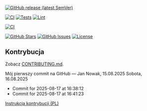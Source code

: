 
[![GitHub release (latest SemVer)](https://img.shields.io/github/v/release/applowiec/passport-commit-test?sort=semver)](https://github.com/applowiec/passport-commit-test/releases)

[![CI](https://github.com/applowiec/passport-commit-test/actions/workflows/ci.yml/badge.svg)](https://github.com/applowiec/passport-commit-test/actions/workflows/ci.yml) 
[![Tests](https://github.com/applowiec/passport-commit-test/actions/workflows/test.yml/badge.svg)](https://github.com/applowiec/passport-commit-test/actions/workflows/test.yml) 
[![Lint](https://github.com/applowiec/passport-commit-test/actions/workflows/lint.yml/badge.svg)](https://github.com/applowiec/passport-commit-test/actions/workflows/lint.yml)

[![CI](https://github.com/applowiec/passport-commit-test/actions/workflows/ci.yml/badge.svg)](https://github.com/applowiec/passport-commit-test/actions/workflows/ci.yml)

<p align="left">
  <a href="https://github.com/applowiec/passport-commit-test/stargazers"><img alt="GitHub Stars" src="https://img.shields.io/github/stars/applowiec/passport-commit-test?style=flat"></a>
  <a href="https://github.com/applowiec/passport-commit-test/issues"><img alt="GitHub Issues" src="https://img.shields.io/github/issues/applowiec/passport-commit-test?style=flat"></a>
  <a href="https://github.com/applowiec/passport-commit-test/blob/main/LICENSE"><img alt="License" src="https://img.shields.io/github/license/applowiec/passport-commit-test?style=flat"></a>
</p>

## Kontrybucja
Zobacz [CONTRIBUTING.md](CONTRIBUTING.md).

Mój pierwszy commit na GitHub — Jan Nowak, 15.08.2025
Sobota, 16.08.2025
- Commit for 2025-08-17 at 16:38:12
- Commit for 2025-08-17 at 16:41:23

[Instrukcja kontrybucji (PL)](CONTRIBUTING_PL.md)
